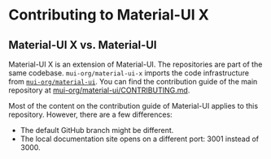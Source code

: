# Contributing to Material-UI X

## Material-UI X vs. Material-UI

Material-UI X is an extension of Material-UI.
The repositories are part of the same codebase.
`mui-org/material-ui-x` imports the code infrastructure from [`mui-org/material-ui`](https://github.com/mui-org/material-ui).
You can find the contribution guide of the main repository at [mui-org/material-ui/CONTRIBUTING.md](https://github.com/mui-org/material-ui/blob/HEAD/CONTRIBUTING.md).

Most of the content on the contribution guide of Material-UI applies to this repository.
However, there are a few differences:

- The default GitHub branch might be different.
- The local documentation site opens on a different port: 3001 instead of 3000.
